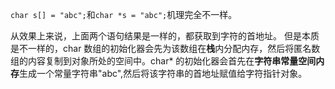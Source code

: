 `char s[] = "abc";`和`char *s = "abc";`机理完全不一样。

从效果上来说，上面两个语句结果是一样的，都获取到字符的首地址。
但是本质是不一样的，char 数组的初始化器会先为该数组在**栈**内分配内存，然后将匿名数组的内容复制到对象所处的空间中。char* 的初始化器会首先在**字符串常量空间内存**生成一个常量字符串"abc",然后将该字符串的首地址赋值给字符指针对象。
